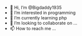 - 👋 Hi, I’m @Bigdaddy1935
- 👀 I’m interested in programming 
- 🌱 I’m currently learning php
- 💞️ I’m looking to collaborate on ...
- 📫 How to reach me ...

<!---
Bigdaddy1935/Bigdaddy1935 is a ✨ special ✨ repository because its `README.md` (this file) appears on your GitHub profile.
You can click the Preview link to take a look at your changes.
--->
